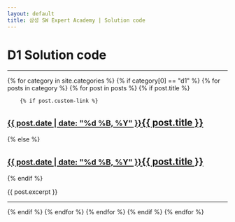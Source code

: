```yaml
---
layout: default
title: 삼성 SW Expert Academy | Solution code
---
```


<h1>D1 Solution code</h1>
<hr/>

{% for category in site.categories %}
{% if category[0] == "d1" %}
    {% for posts in category %}
    {% for post in posts %}
{% if post.title %}

		{% if post.custom-link %}
<h2><a href="{{ post.custom-link }}"><small>{{ post.date | date: "%d %B, %Y" }}</small>{{ post.title }}</a></h2>
		{% else %}
<h2><a href="{{ post.url }}"><small>{{ post.date | date: "%d %B, %Y" }}</small>{{ post.title }}</a></h2>
		{% endif %}
<p>{{ post.excerpt }}</p>
<hr/>

{% endif %}
   {% endfor %}
   {% endfor %}
{% endif %}
{% endfor %}